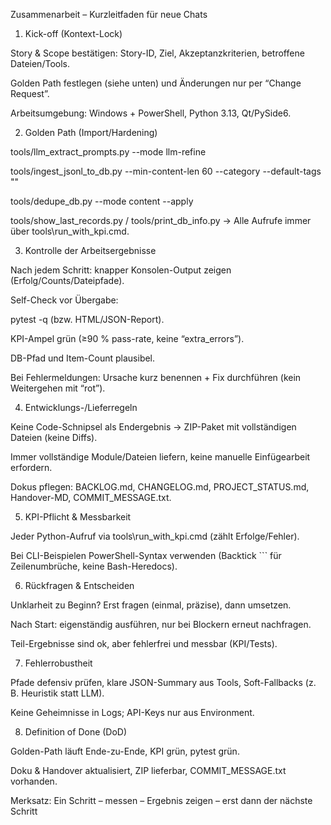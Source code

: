 Zusammenarbeit – Kurzleitfaden für neue Chats
1) Kick-off (Kontext-Lock)

Story & Scope bestätigen: Story-ID, Ziel, Akzeptanzkriterien, betroffene Dateien/Tools.

Golden Path festlegen (siehe unten) und Änderungen nur per “Change Request”.

Arbeitsumgebung: Windows + PowerShell, Python 3.13, Qt/PySide6.

2) Golden Path (Import/Hardening)

tools/llm_extract_prompts.py --mode llm-refine

tools/ingest_jsonl_to_db.py --min-content-len 60 --category <cat> --default-tags "<tags>"

tools/dedupe_db.py --mode content --apply

tools/show_last_records.py / tools/print_db_info.py
→ Alle Aufrufe immer über tools\run_with_kpi.cmd.

3) Kontrolle der Arbeitsergebnisse

Nach jedem Schritt: knapper Konsolen-Output zeigen (Erfolg/Counts/Dateipfade).

Self-Check vor Übergabe:

pytest -q (bzw. HTML/JSON-Report).

KPI-Ampel grün (≥90 % pass-rate, keine “extra_errors”).

DB-Pfad und Item-Count plausibel.

Bei Fehlermeldungen: Ursache kurz benennen + Fix durchführen (kein Weitergehen mit “rot”).

4) Entwicklungs-/Lieferregeln

Keine Code-Schnipsel als Endergebnis → ZIP-Paket mit vollständigen Dateien (keine Diffs).

Immer vollständige Module/Dateien liefern, keine manuelle Einfügearbeit erfordern.

Dokus pflegen: BACKLOG.md, CHANGELOG.md, PROJECT_STATUS.md, Handover-MD, COMMIT_MESSAGE.txt.

5) KPI-Pflicht & Messbarkeit

Jeder Python-Aufruf via tools\run_with_kpi.cmd (zählt Erfolge/Fehler).

Bei CLI-Beispielen PowerShell-Syntax verwenden (Backtick ``` für Zeilenumbrüche, keine Bash-Heredocs).

6) Rückfragen & Entscheiden

Unklarheit zu Beginn? Erst fragen (einmal, präzise), dann umsetzen.

Nach Start: eigenständig ausführen, nur bei Blockern erneut nachfragen.

Teil-Ergebnisse sind ok, aber fehlerfrei und messbar (KPI/Tests).

7) Fehlerrobustheit

Pfade defensiv prüfen, klare JSON-Summary aus Tools, Soft-Fallbacks (z. B. Heuristik statt LLM).

Keine Geheimnisse in Logs; API-Keys nur aus Environment.

8) Definition of Done (DoD)

Golden-Path läuft Ende-zu-Ende, KPI grün, pytest grün.

Doku & Handover aktualisiert, ZIP lieferbar, COMMIT_MESSAGE.txt vorhanden.

Merksatz: Ein Schritt – messen – Ergebnis zeigen – erst dann der nächste Schritt